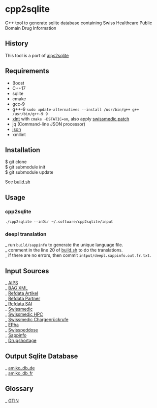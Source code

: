 # cpp2sqlite
C++ tool to generate sqlite database containing Swiss Healthcare Public Domain Drug Information
## History
This tool is a port of [aips2sqlite](https://github.com/zdavatz/aips2sqlite)
## Requirements

- Boost
- C++17
- sqlite
- cmake
- gcc-9
- g++-9 `sudo update-alternatives --install /usr/bin/g++ g++ /usr/bin/g++-9 9`
- [xlnt](https://github.com/tfussell/xlnt) with `cmake -DSTATIC=on`, also apply [swissmedic.patch](https://github.com/zdavatz/cpp2sqlite/files/3584890/swissmedic.patch.txt)
- jq (Command-line JSON processor)
- [json](https://github.com/nlohmann/json.git)
- xmllint

## Installation
$ git clone\
$ git submodule init\
$ git submodule update

See [build.sh](https://github.com/zdavatz/cpp2sqlite/blob/master/scripts/build.sh)
## Usage
### cpp2sqlite
`./cpp2sqlite --inDir ~/.software/cpp2sqlite/input`
### deepl translation
_ run `build/sappinfo` to generate the unique language file.\
_ comment in the line 20 of [build.sh](https://github.com/zdavatz/cpp2sqlite/blob/master/scripts/build.sh#L20) to do the translations.\
_ if there are no errors, then commit `intput/deepl.sappinfo.out.fr.txt`.
## Input Sources
_ [AIPS](http://download.swissmedicinfo.ch)\
_ [BAG XML](http://www.spezialitätenliste.ch/File.axd?file=XMLPublications.zip)\
_ [Refdata Artikel](https://www.refdata.ch/de/artikel/abfrage/artikel-refdatabase-gtin)\
_ [Refdata Partner](https://www.refdata.ch/de/partner/abfrage/partner-refdatabase-gln)\
_ [Refdata SAI](https://sai.refdata.ch/download)\
_ [Swissmedic](https://www.swissmedic.ch/dam/swissmedic/de/dokumente/listen/excel-version_zugelasseneverpackungen.xlsx.download.xlsx/excel-version_zugelasseneverpackungen.xlsx)\
_ [Swissmedic HPC](https://www.swissmedic.ch/swissmedic/de/home/humanarzneimittel/marktueberwachung/health-professional-communication--hpc-.html)\
_ [Swissmedic Chargenrückrufe](https://www.swissmedic.ch/swissmedic/de/home/humanarzneimittel/marktueberwachung/qualitaetsmaengel-und-chargenrueckrufe/chargenrueckrufe.html)\
_ [EPha](http://download.epha.ch/data/matrix/matrix.csv)\
_ [Swisspeddose](https://swisspeddose.ch)\
_ [Sappinfo](https://sappinfo.ch)\
_ [Drugshortage](https://drugshortage.ch)
## Output Sqlite Database
_ [amiko_db_de](http://pillbox.oddb.org/amiko_db_full_idx_de.zip)\
_ [amiko_db_fr](http://pillbox.oddb.org/amiko_db_full_idx_fr.zip)
## Glossary
_ [GTIN](http://www.ywesee.com/Main/EANCode)
